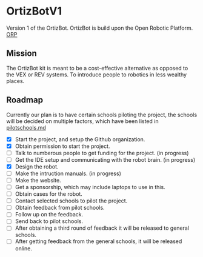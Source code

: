 
# OrtizBotV1

Version 1 of the OrtizBot. OrtizBot is build upon the Open Robotic Platform. [ORP](https://openroboticplatform.com/)
## Mission
The OrtizBot kit is meant to be a cost-effective alternative as opposed to the VEX or REV systems. To introduce people to robotics in less wealthy places.

## Roadmap

Currently our plan is to have certain schools piloting the project, the schools will be decided on multiple factors, which have been listed in [pilotschools.md](github.com/OrtizBot/OrtizV1/blob/main/pilotschools.md)
 - [x] Start the project, and setup the Github organization.
 - [x] Obtain permission to start the project.
 - [ ] Talk to numberous people to get funding for the project. (in progress)
 - [ ] Get the IDE setup and communicating with the robot brain. (in progress)
 - [X] Design the robot.
 - [ ] Make the intruction manuals. (in progress)
 - [ ] Make the website.
 - [ ] Get a sponsorship, which may include laptops to use in this.
 - [ ] Obtain cases for the robot.
 - [ ] Contact selected schools to pilot the project.
 - [ ] Obtain feedback from pilot schools.
 - [ ] Follow up on the feedback.
 - [ ] Send back to pilot schools.
 - [ ] After obtaining a third round of feedback it will be released to general schools.
 - [ ] After getting feedback from the general schools, it will be released online.

